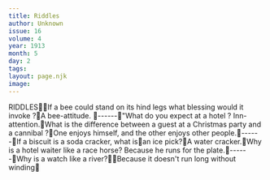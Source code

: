 ```yaml
---
title: Riddles
author: Unknown
issue: 16
volume: 4
year: 1913
month: 5
day: 2
tags:
layout: page.njk
image:
---
```

RIDDLESIf a bee could stand on its hind legs what blessing would it invoke ?A bee-attitude. ------"What do you expect at a hotel ? Inn-attention.What is the difference between a guest at a Christmas party and a cannibal ?One enjoys himself, and the other enjoys other people.------If a biscuit is a soda cracker, what isan ice pick?A water cracker.Why is a hotel waiter like a race horse? Because he runs for the plate.------Why is a watch like a river?Because it doesn't run long without winding
